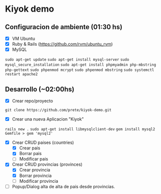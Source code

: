 # Kiyok demo

## Configuracion de ambiente (01:30 hs)
- [x] VM Ubuntu
- [x] Ruby & Rails (https://github.com/rvm/ubuntu_rvm)
- [x] MySQL

 `sudo apt-get update`
 `sudo apt-get install mysql-server`
 `sudo mysql_secure_installation`
 `sudo apt-get install phpmyadmin php-mbstring php-gettext`
 `sudo phpenmod mcrypt`
 `sudo phpenmod mbstring`
 `sudo systemctl restart apache2`

## Desarrollo  (~02:00hs)
- [x] Crear repo/proyecto

 `git clone https://github.com/prete/kiyok-demo.git`
- [x] Crear una nueva Aplicacion "Kiyok"

`rails new .`
 `sudo apt-get install libmysqlclient-dev`
 `gem install mysql2`
 `Gemfile > gem 'mysql2'`
- [x] Crear CRUD paises (countries)
    - [x] Crear pais
    - [x] Borrar pais
    - [ ] Modificar pais
- [x] Crear CRUD provincias (provinces)
    - [x] Crear provincia
    - [x] Borrar provincia
    - [ ] Modificar provincia
- [ ] Popup/Dialog alta de alta de pais desde provincias.
